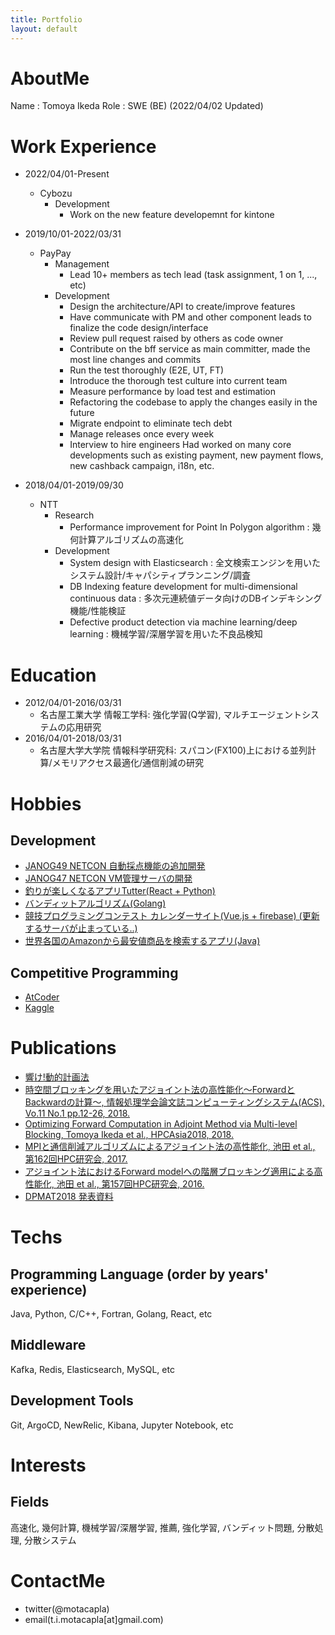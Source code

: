 ```yaml
---
title: Portfolio
layout: default
---
```


# AboutMe
Name : Tomoya Ikeda
Role : SWE (BE)
(2022/04/02 Updated)

# Work Experience
- 2022/04/01-Present
  - Cybozu
    - Development
      - Work on the new feature developemnt for kintone 
- 2019/10/01-2022/03/31
  - PayPay
    - Management
      - Lead 10+ members as tech lead (task assignment, 1 on 1, ..., etc)
    - Development
      - Design the architecture/API to create/improve features
      - Have communicate with PM and other component leads to finalize the code design/interface
      - Review pull request raised by others as code owner
      - Contribute on the bff service as main committer, made the most line changes and commits
      - Run the test thoroughly (E2E, UT, FT)
      - Introduce the thorough test culture into current team
      - Measure performance by load test and estimation
      - Refactoring the codebase to apply the changes easily in the future
      - Migrate endpoint to eliminate tech debt
      - Manage releases once every week
      - Interview to hire engineers
 Had worked on many core developments such as existing payment, new payment flows, new cashback campaign, i18n, etc.

- 2018/04/01-2019/09/30
  - NTT
    - Research
      - Performance improvement for Point In Polygon algorithm : 幾何計算アルゴリズムの高速化
    - Development
      - System design with Elasticsearch : 全文検索エンジンを用いたシステム設計/キャパシティプランニング/調査
      - DB Indexing feature development for multi-dimensional continuous data : 多次元連続値データ向けのDBインデキシング機能/性能検証
      - Defective product detection via machine learning/deep learning : 機械学習/深層学習を用いた不良品検知

# Education
- 2012/04/01-2016/03/31
  - 名古屋工業大学 情報工学科: 強化学習(Q学習), マルチエージェントシステムの応用研究
- 2016/04/01-2018/03/31
  - 名古屋大学大学院 情報科学研究科: スパコン(FX100)上における並列計算/メモリアクセス最適化/通信削減の研究

# Hobbies
## Development
- [JANOG49 NETCON 自動採点機能の追加開発](https://www.janog.gr.jp/meeting/janog49/wp-content/uploads/2022/01/janog49-wrapup.pdf)
- [JANOG47 NETCON VM管理サーバの開発](https://github.com/janog-netcon/netcon-vm-management-server)
- [釣りが楽しくなるアプリTutter(React + Python)](http://tutter.org/)
- [バンディットアルゴリズム(Golang)](https://github.com/motacapla/Multi-armed-Bandit-Algorithms)
- [競技プログラミングコンテスト カレンダーサイト(Vue.js + firebase) (更新するサーバが止まっている..)](https://bit.ly/2I58ioQ)
- [世界各国のAmazonから最安値商品を検索するアプリ(Java)](https://qiita.com/motacapla/items/f02233f0feea7cad9244)

## Competitive Programming
- [AtCoder](https://atcoder.jp/users/motacapla?lang=ja)
- [Kaggle](https://www.kaggle.com/tikedameu)

# Publications
- [響け!動的計画法](https://speakerdeck.com/motacapla/xiang-ke-dong-de-ji-hua-fa-dp-ru-men-ge-ren-de-matome)
- [時空間ブロッキングを用いたアジョイント法の高性能化～ForwardとBackwardの計算～, 情報処理学会論文誌コンピューティングシステム(ACS), Vo.11 No.1 pp.12-26, 2018.](https://ipsj.ixsq.nii.ac.jp/ej/index.php?active_action=repository_view_main_item_detail&page_id=13&block_id=8&item_id=186724&item_no=1)
- [Optimizing Forward Computation in Adjoint Method via Multi-level Blocking, Tomoya Ikeda et al., HPCAsia2018, 2018.](https://www.researchgate.net/publication/322463601_Optimizing_Forward_Computation_in_Adjoint_Method_via_Multi-level_Blocking)
- [MPIと通信削減アルゴリズムによるアジョイント法の高性能化, 池田 et al., 第162回HPC研究会, 2017.](https://ipsj.ixsq.nii.ac.jp/ej/index.php?active_action=repository_view_main_item_detail&page_id=13&block_id=8&item_id=184896&item_no=1)
- [アジョイント法におけるForward modelへの階層ブロッキング適用による高性能化, 池田 et al., 第157回HPC研究会, 2016.](https://ipsj.ixsq.nii.ac.jp/ej/index.php?active_action=repository_action_common_download&block_id=8&page_id=13&item_id=176384&item_no=1&attribute_id=1&file_no=1)
- [DPMAT2018 発表資料](http://www.abc-lib.org/Workshop/DPMAT2017-ikeda.pdf)

# Techs
## Programming Language (order by years' experience)
Java, Python, C/C++, Fortran, Golang, React, etc

## Middleware
Kafka, Redis, Elasticsearch, MySQL, etc

## Development Tools
Git, ArgoCD, NewRelic, Kibana, Jupyter Notebook, etc

# Interests
## Fields
高速化, 幾何計算, 機械学習/深層学習, 推薦, 強化学習, バンディット問題, 分散処理, 分散システム

# ContactMe
- twitter(@motacapla)
- email(t.i.motacapla[at]gmail.com)
